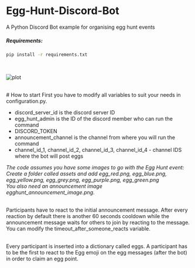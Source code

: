 # Egg-Hunt-Discord-Bot
A Python Discord Bot example for organising egg hunt events

##### Requirements:
```sh
pip install -r requirements.txt
```
<br />

![plot](https://user-images.githubusercontent.com/20566000/230964831-a90575b1-b2ca-4f5c-bf6d-01cedf0cc68a.png)

<br />
# How to start
First you have to modify all variables to suit your needs in configuration.py. <br />

* discord_server_id is the discord server ID <br />
* egg_hunt_admin is the ID of the discord member who can run the command <br />
* DISCORD_TOKEN <br />
* announcement_channel is the channel from where you will run the command <br />
* channel_id_1, channel_id_2, channel_id_3, channel_id_4 - channel IDS where the bot will post eggs

*The code assumes you have some images to go with the Egg Hunt event: <br />
Create a folder called assets and add egg_red.png, egg_blue.png, egg_yellow.png, egg_grey.png, egg_purple.png, egg_green.png <br />
You also need an announcement image egghunt_announcement_image.png.* <br /> <br />

Participants have to react to the initial announcement message. After every reaction by default there is another 60 seconds cooldown while the announcement message waits for others to join by reacting to the message. You can modify the timeout_after_someone_reacts variable.  <br /> <br />

Every participant is inserted into a dictionary called eggs. A participant has to be the first to react to the Egg emoji on the egg messages (after the bot) in order to claim an egg point. <br />
